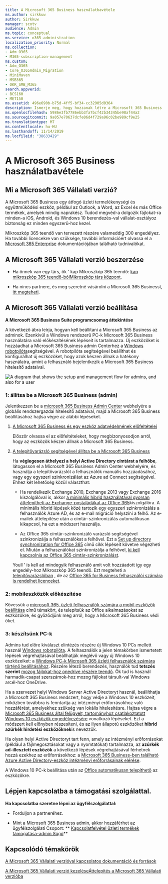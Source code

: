 ```yaml
---
title: A Microsoft 365 Business használatbavétele
ms.author: sirkkuw
author: Sirkkuw
manager: scotv
audience: Admin
ms.topic: conceptual
ms.service: o365-administration
localization_priority: Normal
ms.collection:
- Adm_O365
- M365-subscription-management
ms.custom:
- Adm_O365
- Core_O365Admin_Migration
- MiniMaven
- MSB365
- OKR_SMB_M365
search.appverid:
- BCS160
- MET150
ms.assetid: 496e690b-b75d-4ff5-bf34-cc32905d0364
description: Ismerje meg, hogy hozzanak létre a Microsoft 365 Business.
ms.openlocfilehash: 5986e3fb7786ebb3fa7bcf42b34345be98af44a2
ms.sourcegitcommit: 9a057e70637dcfe06d4f729a96c02be989cf9e25
ms.translationtype: MT
ms.contentlocale: hu-HU
ms.lasthandoff: 11/14/2019
ms.locfileid: "38633429"
---
```

# <a name="get-started-with-microsoft-365-business"></a>A Microsoft 365 Business használatbavétele

## <a name="what-is-microsoft-365-business"></a>Mi a Microsoft 365 Vállalati verzió?

A Microsoft 365 Business egy átfogó üzleti termelékenységi és együttműködési eszköz, például az Outlook, a Word, az Excel és más Office termékek, amelyek mindig naprakész. Tudod megvéd-a dolgozik fájlokat-ra minden-a iOS, Android, és Windows 10 berendezés-val vállalat-osztályoz biztonság ez minden egyszerű-hoz kezel.
  
Mikroszkóp 365 teendő van tervezett részére valameddig 300 engedélyez. Ha további licencekre van szüksége, további információért olvassa el a [Microsoft 365 Enterprise](https://go.microsoft.com/fwlink/p/?linkid=860986) dokumentációjában található tudnivalókat. 
  
## <a name="get-microsoft-365-business"></a>A Microsoft 365 Vállalati verzió beszerzése

- Ha önnek van egy társ, ők ' kap Mikroszkóp 365 teendő: [kap mikroszkóp 365 teendő-bólMikroszkóp társ központ](get-microsoft-365-business.md).
    
- Ha nincs partnere, és meg szeretné vásárolni a Microsoft 365 Businesst, [itt megteheti](https://www.microsoft.com/microsoft-365/business).
    
## <a name="set-up-microsoft-365-business"></a>A Microsoft 365 Vállalati verzió beállítása

 **A Microsoft 365 Business Suite programcsomag áttekintése**
  
A következő ábra leírja, hogyan kell beállítani a Microsoft 365 Business az adminok. Ezenkívül a Windows rendszerű PC-k Microsoft 365 Business használatára való előkészítésének lépéseit is tartalmazza. Új eszközöket is hozzáadhat a Microsoft 365 Business admin Centerhez a [Windows robotpilóta](add-autopilot-devices-and-profile.md)segítségével. A robotpilóta segítségével beállíthat és konfigurálhat új eszközöket, hogy azok készen állnak a hatékony használatra, amint a felhasználó bejelentkezik a Microsoft 365 Business hitelesítő adataival.
  
![A diagram that shows the setup and management flow for admins, and also for a user](media/249f81fc-7e79-44c7-8425-3a0b7b651c3b.png)
  
### <a name="1-set-up-microsoft-365-business-admin"></a>1: állítsa be a Microsoft 365 Business (admin)

Jelentkezzen be a [microsoft 365 Business Admin Center](https://portal.office.com/adminportal/home) webhelyére a globális rendszergazdai hitelesítő adataival, majd a Microsoft 365 Business beállításához hajtsa végre az alábbi lépéseket. 
  
1. [A Microsoft 365 Business és egy eszköz adatvédelmének előfeltételei](pre-requisites-for-data-protection.md)
    
    Először olvassa el az előfeltételeket, hogy megbizonyosodjon arról, hogy az eszközök készen állnak a Microsoft 365 Business.
    
2. [A telepítővarázsló segítségével állítsa be a Microsoft 365 Business](set-up.md)
    
    Ha **véglegesen áthelyezi a helyi Active Directory címtárat a felhőbe**, látogasson el a Microsoft 365 Business Admin Center webhelyére, és használja a telepítővarázslót a felhasználók manuális hozzáadásához, vagy egy egyszeri szinkronizálást az Azure ad Connect segítségével. Ehhez két lehetőség közül választhat: 
    
    - Ha rendelkezik Exchange 2010, Exchange 2013 vagy Exchange 2016 kiszolgálóval is, akkor [a minimális hibrid használatával gyorsan áttelepítheti az Exchange-postaládákat az Office 365](https://support.office.com/article/fdecceed-0702-4af3-85be-f2a0013937ef)kiszolgálóra. A minimális hibrid lépések közé tartozik egy egyszeri szinkronizálás a felhasználók Azure AD, és az e-mail migráció helyszíni a felhő. Az e-mailek áttelepítése után a címtár-szinkronizálás automatikusan kikapcsol, ha ezt a módszert használja.
    
    - Az Office 365 címtár-szinkronizáló varázsló segítségével szinkronizálja a felhasználókat a felhővel. Ezt a [Set up directory synchronization for Office 365](https://support.office.com/article/1b3b5318-6977-42ed-b5c7-96fa74b08846) című cikk lépéseit követve végezheti el. Miután a felhasználókat szinkronizálja a felhővel, [ki kell kapcsolnia az Office 365 címtár-szinkronizálást](https://support.office.com/article/ee5f861e-bd48-4267-83d1-a4ead4b4a00d).
    
    Youll ' is kell ad mindegyik felhasználó amit volt hozzáadott így egy engedély-hoz Mikroszkóp 365 teendő. Ezt megteheti a [telepítővarázslóban](set-up.md) , de az [Office 365 for Business felhasználói számára is rendelhet licenceket](https://support.office.com/article/997596B5-4173-4627-B915-36ABAC6786DC).
    
### <a name="2-prepare-mobile-devices"></a>2: mobileszközök előkészítése

Kövessük a [microsoft 365. üzleti felhasználók számára a mobil eszközök beállítása](set-up-mobile-devices.md) című témakört, és telepítsük az Office alkalmazásokat az eszközökre, és győződjünk meg arról, hogy a Microsoft 365 Business védi őket. 
  
### <a name="3-prepare-pcs"></a>3: készítsünk PC-k

Admins tud előre kiválaszt elintézés részére új Windows 10 PCs mellett használ [Windows robotpilóta](add-autopilot-devices-and-profile.md). A felhasználók a jelen témakörben ismertetett lépések végrehajtásával beállhatják meglévő vagy új Windows 10 eszközeiket: a [Windows PC-k Microsoft 365 üzleti felhasználók számára történő beállításához](set-up-windows-devices.md). Részére létező berendezés, használók tud **tetszés szerint** [mozog fájlokat-hoz onedrive részére teendő](move-files-to-onedrive.md). Ők tud is használ harmadik-csapat szerszámok-hoz mozog fájlokat társult-val Windows arcél-hoz OneDrive.
  
Ha a szervezet helyi Windows Server Active Directoryt használ, beállíthatja a Microsoft 365 Business rendszert, hogy védje a Windows 10 eszközeit, miközben továbbra is fenntartja az intézményi erőforrásokhoz való hozzáférést, amelyekhez szükség van lokális hitelesítésre. Hajtsa végre a [Microsoft 365 Business által felügyelt, tartományhoz csatlakoztatott Windows 10 eszközök engedélyezésére](manage-windows-devices.md) vonatkozó lépéseket. Ezt a módszert kell előnyben részesíteni, és az ilyen állapotú eszközöket **hibrid azúrkék hirdetési eszközöknek**is nevezzük. 
  
Ha olyan helyi Active Directoryt tart fenn, amely az intézményi erőforrásokat (például a fájlmegosztásokat vagy a nyomtatókat) tartalmazza, az **azúrkék ad-illesztett eszközök** a következő lépések végrehajtásával férhetnek hozzá ezekhez az erőforrásokhoz: a [Microsoft 365 Business-ben található Azure Active Directory-eszköz intézményi erőforrásainak elérése](access-resources.md).
  
A Windows 10 PC-k beállítása után az [Office automatikusan telepíthető](auto-install-or-uninstall-office.md) az eszközökre. 
  
## <a name="contact-support"></a>Lépjen kapcsolatba a támogatási szolgálattal.

 **Ha kapcsolatba szeretne lépni az ügyfélszolgálattal:**
  
- Forduljon a partneréhez.
    
- Mint a Microsoft 365 Business admin, akkor hozzáférhet az ügyfélszolgálati Csoport: ** [Kapcsolatfelvétel üzleti termékek támogatása-admin Súgó](https://support.office.com/article/32a17ca7-6fa0-4870-8a8d-e25ba4ccfd4b)**
    
## <a name="related-topics"></a>Kapcsolódó témakörök
[A Microsoft 365 Vállalati verzióval kapcsolatos dokumentáció és források](https://go.microsoft.com/fwlink/p/?linkid=853701)
  
[A Microsoft 365 Vállalati verzió kezelése](manage.md)[Áttelepítés a Microsoft 365 Vállalati verzióba](migrate-to-microsoft-365-business.md)
  

